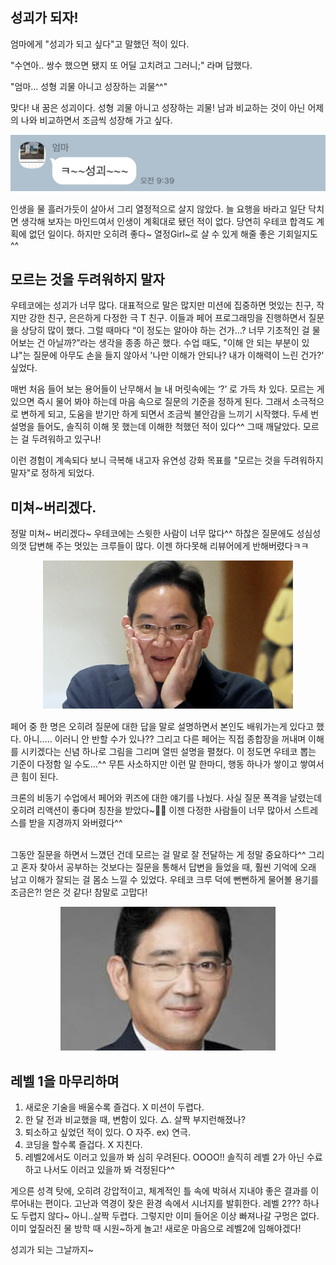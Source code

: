 ## 성괴가 되자!

엄마에게 "성괴가 되고 싶다"고 말했던 적이 있다.

"수연아.. 쌍수 했으면 됐지 또 어딜 고치려고 그러니;" 라며 답했다.

"엄마... 성형 괴물 아니고 성장하는 괴물^^"

맞다! 내 꿈은 성괴이다. 성형 괴물 아니고 성장하는 괴물! 남과 비교하는 것이 아닌 어제의 나와 비교하면서 조금씩 성장해 가고 싶다.

<p align='center' style="margin-bottom:15px">
  <img src="./image/talk.jpg">
</p>

인생을 물 흘러가듯이 살아서 그리 열정적으로 살지 않았다. 늘 요행을 바라고 일단 닥치면 생각해 보자는 마인드여서 인생이 계획대로 됐던 적이 없다. 당연히 우테코 합격도 계획에 없던 일이다. 하지만 오히려 좋다~ 열정Girl~로 살 수 있게 해줄 좋은 기회일지도^^

## 모르는 것을 두려워하지 말자

우테코에는 성괴가 너무 많다. 대표적으로 말은 많지만 미션에 집중하면 멋있는 친구, 작지만 강한 친구, 은은하게 다정한 극 T 친구. 이들과 페어 프로그래밍을 진행하면서 질문을 상당히 많이 했다. 그럴 때마다 “이 정도는 알아야 하는 건가…? 너무 기초적인 걸 물어보는 건 아닐까?”라는 생각을 종종 하곤 했다. 수업 때도, "이해 안 되는 부분이 있냐"는 질문에 아무도 손을 들지 않아서 '나만 이해가 안되나? 내가 이해력이 느린 건가?' 싶었다.

매번 처음 들어 보는 용어들이 난무해서 늘 내 머릿속에는 ‘?’ 로 가득 차 있다. 모르는 게 있으면 즉시 물어 봐야 하는데 마음 속으로 질문의 기준을 정하게 된다. 그래서 소극적으로 변하게 되고, 도움을 받기만 하게 되면서 조금씩 불안감을 느끼기 시작했다. 두세 번 설명을 들어도, 솔직히 이해 못 했는데 이해한 척했던 적이 있다^^ 그때 깨달았다. 모르는 걸 두려워하고 있구나!

이런 경험이 계속되다 보니 극복해 내고자 유연성 강화 목표를 "모르는 것을 두려워하지 말자"로 정하게 되었다.

## 미쳐~버리겠다.

정말 미쳐~ 버리겠다~ 우테코에는 스윗한 사람이 너무 많다^^ 하찮은 질문에도 성심성의껏 답변해 주는 멋있는 크루들이 많다. 이젠 하다못해 리뷰어에게 반해버렸다ㅋㅋ

<p align='center' style="margin-bottom:15px">
  <img src="./image/leejaeyong.png" style="width: 400px;" />
</p>
페어 중 한 명은 오히려 질문에 대한 답을 말로 설명하면서 본인도 배워가는게 있다고 했다. 아니..... 이러니 안 반할 수가 있나?? 그리고 다른 페어는 직접 종합장을 꺼내며 이해를 시키겠다는 신념 하나로 그림을 그리며 열띤 설명을 펼쳤다. 이 정도면 우테코 뽑는 기준이 다정함 일 수도...^^ 무튼 사소하지만 이런 말 한마디, 행동 하나가 쌓이고 쌓여서 큰 힘이 된다.

크론의 비동기 수업에서 페어와 퀴즈에 대한 얘기를 나눴다. 사실 질문 폭격을 날렸는데 오히려 리액션이 좋다며 칭찬을 받았다~🤣🤣 이젠 다정한 사람들이 너무 많아서 스트레스를 받을 지경까지 와버렸다^^
<br/><br/>

그동안 질문을 하면서 느꼈던 건데 모르는 걸 말로 잘 전달하는 게 정말 중요하다^^ 그리고 혼자 찾아서 공부하는 것보다는 질문을 통해서 답변을 들었을 때, 훨씬 기억에 오래 남고 이해가 잘되는 걸 몸소 느낄 수 있었다. 우테코 크루 덕에 뻔뻔하게 물어볼 용기를 조금은?! 얻은 것 같다! 참말로 고맙다!

<p align='center' style="margin-bottom:15px">
  <img src="./image/leejaeyong2.png" style="height: 230px">
</p>

## 레벨 1을 마무리하며

1. 새로운 기술을 배울수록 즐겁다. X 미션이 두렵다.
2. 한 달 전과 비교했을 때, 변함이 있다. △. 살짝 부지런해졌나?
3. 퇴소하고 싶었던 적이 있다. O 자주. ex) 연극.
4. 코딩을 할수록 즐겁다. X 지친다.
5. 레벨2에서도 이러고 있을까 봐 심히 우려된다. OOOO!! 솔직히 레벨 2가 아닌 수료하고 나서도 이러고 있을까 봐 걱정된다^^

게으른 성격 탓에, 오히려 강압적이고, 체계적인 틀 속에 박혀서 지내야 좋은 결과를 이루어내는 편이다. 고난과 역경이 잦은 환경 속에서 시너지를 발휘한다. 레벨 2??? 하나도 두렵지 않다~ 아니..살짝 두렵다. 그렇지만 이미 들어온 이상 빠져나갈 구멍은 없다. 이미 엎질러진 물 방학 때 시원~하게 놀고! 새로운 마음으로 레벨2에 임해야겠다!

성괴가 되는 그날까지~
